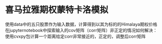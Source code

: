 # 喜马拉雅期权蒙特卡洛模拟

使用data中的五只股票作为输入数据，计算得到以其为标的的Himalaya期权价格
在jupyternotebook中探索输入的cov矩阵（corr矩阵）非正定的情况如何解决：使用cvxpy包计算一个距离给定corr非常接近的，正定的，调整后corr矩阵
